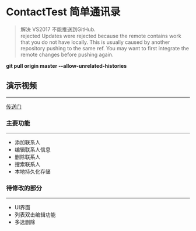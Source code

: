 # ContactTest 简单通讯录

>解决 VS2017 不能推送到GitHub.  
rejected Updates were rejected because the remote contains work that you do not have locally. This is usually caused by another repository pushing to the same ref. You may want to first integrate the remote changes before pushing again.

__git pull origin master --allow-unrelated-histories__

## 演示视频
*** 
[传送门](https://github.com/kaitiandeng/ContactTest/blob/master/20180531_191021.mp4)


### 主要功能
*** 
+ 添加联系人
+ 编辑联系人信息
+ 删除联系人 
+ 搜索联系人
+ 本地持久化存储


### 待修改的部分
*** 
 + UI界面
 + 列表双击编辑功能
 + 多选删除

